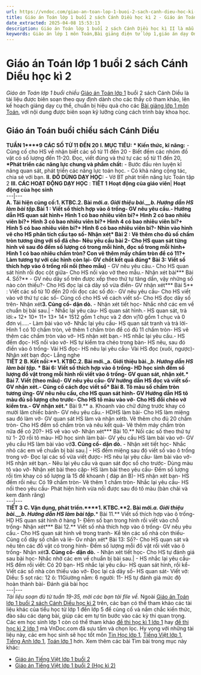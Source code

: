 ```yaml
---
url: https://vndoc.com/giao-an-toan-lop-1-buoi-2-sach-canh-dieu-hoc-ki-2-230137
title: Giáo án Toán lớp 1 buổi 2 sách Cánh Diều học kì 2 - Giáo án Toán lớp 1 buổi chiều - VnDoc.com
date_extracted: 2025-04-08 15:53:13
description: Giáo án Toán lớp 1 buổi 2 sách Cánh Diều học kì II là mẫu giáo án bài giảng buổi chiều theo chương trình mới để các thầy cô tham khảo phục vụ cho công tác soạn giáo án. Sau đây là nội dung chi tiết mời các bạn cùng tham khảo.
keywords: Giáo án lớp 1 môn Toán,Bài giảng điện tử lớp 1,giáo án dạy Online lớp 1,giáo án môn Tiếng Việt lớp 1,giáo án cả năm lớp 1,giáo án trọn bộ môn Tiếng Việt lớp 1,bài giảng online lớp 1,Giáo án lớp 1,bộ sách cánh diều,giáo án bộ sách cánh diều,Tiếng Việt lớp 1,giáo án cánh diều,Giáo án Toán lớp 1 buổi 2 sách Cánh Diều học kì 2
---
```


# Giáo án Toán lớp 1 buổi 2 sách Cánh Diều học kì 2
 _Giáo án Toán lớp 1 buổi chiều_
[Giáo án Toán lớp 1](<https://vndoc.com/giao-an-dien-tu-lop1>) buổi 2 sách Cánh Diều là tài liệu được biên soạn theo quy định dành cho các thầy cô tham khảo, lên kế hoạch giảng dạy cụ thể, chuẩn bị hiệu quả cho các [Bài giảng lớp 1 môn Toán](<https://vndoc.com/giao-an-sach-canh-dieu>), với nội dung được biên soạn kỹ lưỡng cùng cách trình bày khoa học.
## Giáo án Toán buổi chiều sách Cánh Diều
**TUẦN 1****9**
**CÁC SỐ TỪ 11 ĐẾN 20**
**I. MỤC TIÊU:**
**\* Kiến thức, kĩ năng:**
\- Củng cố cho HS về nhận biết các số từ 11 đến 20
\- Biết đếm các nhóm đồ vật có số lượng đến 11-20. Đọc, viết đúng và thứ tự các số từ 11 đến 20,
**\*Phát triển các năng lực chung và phẩm chất:**
\- Bước đầu rèn luyện kĩ năng quan sát, phát triển các năng lực toán học.
\- Có khả năng cộng tác, chia sẻ với bạn.
**II. ĐỒ DÙNG DẠY HỌC:**
\- Vở BT phát triển năng lực Toán tập 2
**III. CÁC HOẠT ĐỘNG DẠY HỌC** :
**TIẾT 1**
**Hoạt động của giáo viên**| **Hoạt động của học sinh**  
---|---  
**A. Tái hiện củng cố:****1\. KTBC.****2\. Bài mới**._a. Giới thiệu bài.__b. Hướng dẫn HS làm bài tập._**Bài 1** : Viết số thích hợp vào ô trống\- GV nêu yêu cầu.\- Hướng dẫn HS quan sát hình\+ Hình 1 có bao nhiêu viên bi?\+ Hình 2 có bao nhiêu viên bi?\+ Hình 3 có bao nhiêu viên bi?\+ Hình 4 có bao nhiêu viên bi?\+ Hình 5 có bao nhiêu viên bi?\+ Hình 6 có bao nhiêu viên bi?\- Nhìn vào hình vẽ cho HS phân tích cấu tạo số\- Nhận xét**\* Bài 2** : Vẽ thêm cho đủ số chấm tròn tương ứng với số đã cho\- Nêu yêu cầu bài 2\- Cho HS quan sát từng hình vẽ sau đó đếm số lượng có trong mỗi hình, đọc số trong mỗi hình\+ Hình 1 có bao nhiêu chấm tròn? Con vẽ thêm mấy chấm tròn để có 11?\+ Làm tương tự với các hình còn lại\- GV chốt kết quả đúng**\* Bài 3: Viết số thích hợp vào ô trống rồi nối \(theo mẫu\)** \- GV nêu yêu cầu.\- Cho HS quan sát hình rồi đọc cột giữa\- Cho HS nối vào vở theo mẫu.\- Nhận xét bài**\* Bài 4. Số?** \- GV nêu dãy số trên được xếp theo thứ tự tăng dần, vậy những số nào còn thiếu?\- Cho HS đọc lại cả dãy số vừa điền\- GV nhận xét**\* Bài 5** : Viết các số từ 10 đến 20 rồi đọc các số đó:\- GV nêu yêu cầu\- Cho HS viết vào vở thứ tự các số\- Củng cố cho HS về cách viết số\- Cho HS đọc dãy số trên\- Nhận xét**3\. Củng cố- dặn dò.** \- Nhận xét tiết học\- Nhắc nhở các em về chuẩn bị bài sau.| \- Nhắc lại yêu càu\- HS quan sát hình.\- HS quan sát, trả lời:\+ 12\+ 10\+ 11\+ 13\+ 14\+ 1512 gồm 1 chục và 2 đơn vị10 gồm 1 chục và 0 đơn vị…..\- Làm bài vào vở\- Nhắc lại yêu cầu\- HS quan sát tranh và trả lời\- Hình 1 có 10 chấm tròn, vẽ thêm 1 chấm tròn để có đủ 11 chấm tròn\- HS vẽ thêm các chấm tròn vào vở\- HS nhận xét bạn.\- HS nhắc lại yêu cầu.\- HS đếm đọc\- HS nối vào vở\- HS tự kiểm tra chéo trong bàn\- HS nêu, sau đó điền vào ô trống\- Vài HS đọc\- HS nêu lại yêu cầu\- Vài HS đọc \(xuôi, ngược\)\- Nhận xét bạn đọc\- Lắng nghe  
**TIẾT 2**
**B. Kết nối:****1\. KTBC.****2\. Bài mới**._a. Giới thiệu bài.__b. Hướng dẫn HS làm bài tập._ \* **Bài 6:** Viết số thích hợp vào ô trống\- HD học sinh đếm số lượng đồ vật trong mỗi hình rồi viết vào ô trống\- GV quan sát, nhận xét.\* **Bài 7**. Viết \(theo mẫu\)\- GV nêu yêu cầu\- GV hướng dẫn HS đọc và viết số\- GV nhận xét.\- Củng cố cách đọc viết số**\* Bài 8**. Tô màu số chấm tròn tương ứng\- GV nêu nêu cầu, cho HS quan sát hình\- GV Hướng dẫn HS tô màu đủ số lượng cho trước\- Cho HS tô màu vào vở\- Cho HS đổi chéo vở kiểm tra.\- GV nhận xét.**\* Bài 9.** a. Khoanh vào chữ đứng trước khay có mười lăm chiếc bánh\- GV nêu yêu cầu.\- HDHS làm bài\- Cho HS làm miệng sau đó làm vở\- GV quan sát HS làm và nhận xétb. Vẽ thêm cho đủ 20 chấm tròn\- Cho HS đếm số chấm tròn và nêu kết quả\- Vẽ thêm máy chấm tròn nữa để có 20?\- HS vẽ vào vở\- Nhận xét**\* Bài 10.** Nối các số theo thứ tự từ 1- 20 rồi tô màu\- HD học sinh làm bài\- GV yêu cầu HS làm bài vào vở\- GV yêu cầu HS làm bài vào vở**3\. Củng cố- dặn dò.** \- Nhận xét tiết học\- Nhắc nhỏ các em về chuẩn bị bài sau.| \- HS đếm miệng sau đó viết số vào ô trống trong vở\- Đọc lại các số vừa viết được\- HS nêu lại yêu cầu\- làm bài vào vở\- HS nhận xét bạn.\- Nêu lại yêu cầu và quan sát đọc số cho trước\- Dùng màu tô vào vở\- Nhận xét bài theo cặp\- HS làm bài theo yêu cầu\- Đếm số lượng rồi tìm khay có số lượng là 15 để khoanh \( đáp án B\)\- HS nhận xét bạn\- HS đếm rồi nêu: Có 19 chấm tròn\- Vẽ thêm 1 chấm tròn\- Nhắc lại yêu cầu\- HS nối theo yêu cầu\- Phát hiện hình vừa nối được sau đó tô màu \(bàn chải và kem đánh răng\)  
---|---  
**TIẾT 3**
**C. Vận dụng, phát triển.****1\. KTBC.****2\. Bài mới**._a. Giới thiệu bài.__b. Hướng dẫn HS làm bài tập._**\* Bài 11.** Viết số thích hợp vào ô trống\- HD HS quan sát hình ở hàng 1\- Đếm số bạn trong hình rồi viết vào chỗ trống\- Nhận xét**\* Bài 12.** Viết số nhà thích hợp vào ô trống\- GV nêu yêu cầu.\- Cho HS quan sát hình vẽ trong tranh\- Kể tên các số nhà còn thiếu\- Củng cố dãy số chẵn và lẻ\- Gv nhận xét\* Bài 13: Số?\- Cho HS quan sát và nêu tên các đồ vật có trong hình\- Đếm số lượng mỗi đồ vật rồi viết vào ô trống\- Nhận xét**3\. Củng cố- dặn dò.** \- Nhận xét tiết học\- Cho HS tự đánh giá sau bài học\- Nhắc nhở các em về chuẩn bị bài sau.| \- HS nhắc lại yêu cầu\- HS đếm rồi viết: Có 20 bạn\- HS nhắc lại yêu cầu\- HS quan sát hình, rồi kể\- Viết các số nhà còn thiếu vào vở\- Đọc lại cả dãy số\- HS quan sát\- Viết vở: Diều: 5 sọt rác: 12 ô: 11Giường nằm: 6 người: 11\- HS tự đánh giá mức độ hoàn thành bài\- Đánh giá bài học  
---|---  
 _Tài liệu soạn đủ từ tuần 19-35, mời các bạn tải file về._
Ngoài [Giáo án Toán lớp 1 buổi 2 sách Cánh Diều học kì 2](<https://vndoc.com/giao-an-toan-lop-1-buoi-2-sach-canh-dieu-hoc-ki-2-230137>) trên, các bạn có thể tham khảo các tài liệu khác của tiểu học từ lớp 1 đến lớp 5 để củng cố và nắm chắc kiến thức, đào sâu các dạng bài, giúp các em tự tin bước vào các kỳ thi quan trọng. Các em học sinh lớp 1 còn có thể tham khảo [đề thi học kì 1 lớp 1](<https://vndoc.com/de-thi-hoc-ki-1-lop1>) hay [đề thi học kì 2 lớp 1](<https://vndoc.com/de-thi-hoc-ki-2-lop1>) mà VnDoc.com đã sưu tầm và chọn lọc. Hy vọng với những tài liệu này, các em học sinh sẽ học tốt môn [Tin Học lớp 1](<https://vndoc.com/mon-khac-lop1>), [Tiếng Việt lớp 1](<https://vndoc.com/tieng-viet-lop1>), [Tiếng Anh lớp 1](<https://vndoc.com/tieng-anh-lop1>), [Toán lớp 1](<https://vndoc.com/toan-lop1>) hơn.
Xem thêm các bài Tìm bài trong mục này khác:
  * [Giáo án Tiếng Việt lớp 1 buổi 2](</giao-an-tieng-viet-lop-1-buoi-2-sach-canh-dieu-206152>)
  * [Giáo án Tiếng Việt lớp 1 buổi 2 \(Học kì 2\)](</giao-an-tieng-viet-lop-1-buoi-2-sach-canh-dieu-hoc-ki-2-230133>)

